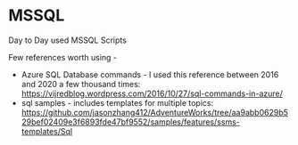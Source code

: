 # MSSQL
Day to Day used MSSQL Scripts

Few references worth using - 
* Azure SQL Database commands - I used this reference between 2016 and 2020 a few thousand times: https://vijredblog.wordpress.com/2016/10/27/sql-commands-in-azure/ 
* sql samples - includes templates for multiple topics: https://github.com/jasonzhang412/AdventureWorks/tree/aa9abb0629b529bef02409e3f6893fde47bf9552/samples/features/ssms-templates/Sql 
